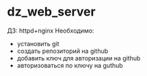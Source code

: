 # dz_web_server
ДЗ: httpd+nginx
Необходимо:
- установить git
- создать репозиторий на github
- добавить ключ для авторизации на github
- авторизоваться по ключу на guthub

